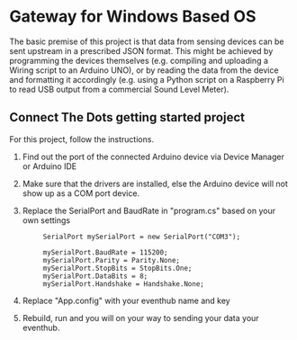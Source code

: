 # Gateway for Windows Based OS  #
The basic premise of this project is that data from sensing devices can be sent upstream in a prescribed JSON format. This might be achieved by programming the devices themselves (e.g. compiling and uploading a Wiring script to an Arduino UNO), or by reading the data from the device and formatting it accordingly (e.g. using a Python script on a Raspberry Pi to read USB output from a commercial Sound Level Meter). 

## Connect The Dots getting started project ##
For this project, follow the instructions.

1. Find out the port of the connected Arduino device via Device Manager or Arduino IDE
2. Make sure that the drivers are installed, else the Arduino device will not show up as a COM port device.
3. Replace the SerialPort and BaudRate in "program.cs" based on your own settings

			SerialPort mySerialPort = new SerialPort("COM3");

            mySerialPort.BaudRate = 115200;
            mySerialPort.Parity = Parity.None;
            mySerialPort.StopBits = StopBits.One;
            mySerialPort.DataBits = 8;
            mySerialPort.Handshake = Handshake.None;

4. Replace "App.config" with your eventhub name and key

 <appSettings>
    <!-- Service Bus specific app setings for messaging connections -->
    <add key="Microsoft.ServiceBus.ConnectionString" value="Endpoint=sb://cspi1-ns.servicebus.windows.net/;SharedAccessKeyName=D1;SharedAccessKey=Ck7zXkmQXSM1ocrf+2WxugAl5BA7VTgQVAYAEIX72SY=" />
    <add key="Microsoft.ServiceBus.EventHubName" value="ehdevices" />
    <add key="ClientSettingsProvider.ServiceUri" value="" />
  </appSettings> 

5. Rebuild, run and you will on your way to sending your data your eventhub.